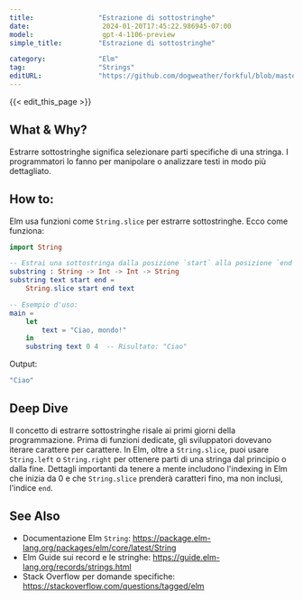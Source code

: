 ```yaml
---
title:                "Estrazione di sottostringhe"
date:                  2024-01-20T17:45:22.986945-07:00
model:                 gpt-4-1106-preview
simple_title:         "Estrazione di sottostringhe"

category:             "Elm"
tag:                  "Strings"
editURL:              "https://github.com/dogweather/forkful/blob/master/content/it/elm/extracting-substrings.md"
---
```


{{< edit_this_page >}}

## What & Why?
Estrarre sottostringhe significa selezionare parti specifiche di una stringa. I programmatori lo fanno per manipolare o analizzare testi in modo più dettagliato.

## How to:
Elm usa funzioni come `String.slice` per estrarre sottostringhe. Ecco come funziona:

```Elm
import String

-- Estrai una sottostringa dalla posizione `start` alla posizione `end`.
substring : String -> Int -> Int -> String
substring text start end =
    String.slice start end text

-- Esempio d'uso:
main =
    let
        text = "Ciao, mondo!"
    in
    substring text 0 4  -- Risultato: "Ciao"
```

Output:
```Elm
"Ciao"
```

## Deep Dive
Il concetto di estrarre sottostringhe risale ai primi giorni della programmazione. Prima di funzioni dedicate, gli sviluppatori dovevano iterare carattere per carattere. In Elm, oltre a `String.slice`, puoi usare `String.left` o `String.right` per ottenere parti di una stringa dal principio o dalla fine. Dettagli importanti da tenere a mente includono l'indexing in Elm che inizia da 0 e che `String.slice` prenderà caratteri fino, ma non inclusi, l'indice `end`.

## See Also
- Documentazione Elm `String`: https://package.elm-lang.org/packages/elm/core/latest/String
- Elm Guide sui record e le stringhe: https://guide.elm-lang.org/records/strings.html
- Stack Overflow per domande specifiche: https://stackoverflow.com/questions/tagged/elm
